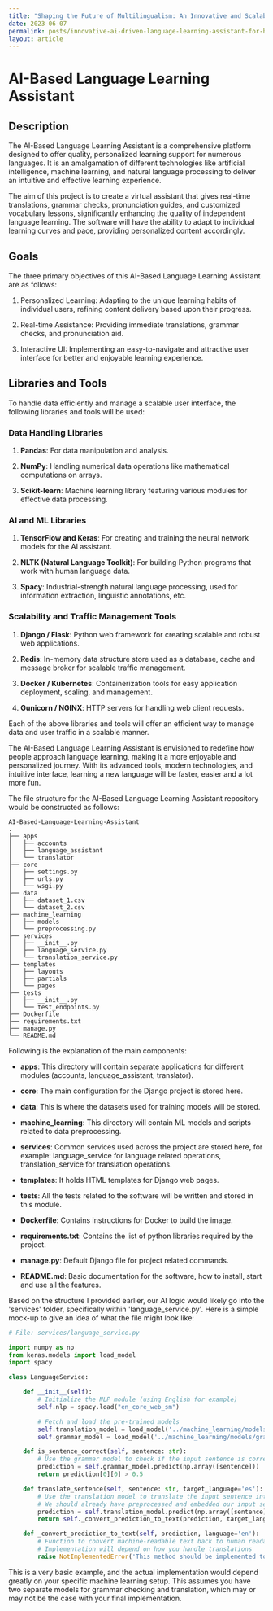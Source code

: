 ```yaml
---
title: "Shaping the Future of Multilingualism: An Innovative and Scalable Approach to Developing a High-Volume AI-Based Language Learning Assistant"
date: 2023-06-07
permalink: posts/innovative-ai-driven-language-learning-assistant-for-high-volume-user-traffic
layout: article
---
```


# AI-Based Language Learning Assistant

## Description

The AI-Based Language Learning Assistant is a comprehensive platform designed to offer quality, personalized learning support for numerous languages. It is an amalgamation of different technologies like artificial intelligence, machine learning, and natural language processing to deliver an intuitive and effective learning experience.

The aim of this project is to create a virtual assistant that gives real-time translations, grammar checks, pronunciation guides, and customized vocabulary lessons, significantly enhancing the quality of independent language learning. The software will have the ability to adapt to individual learning curves and pace, providing personalized content accordingly.

## Goals

The three primary objectives of this AI-Based Language Learning Assistant are as follows:

1. Personalized Learning: Adapting to the unique learning habits of individual users, refining content delivery based upon their progress.

2. Real-time Assistance: Providing immediate translations, grammar checks, and pronunciation aid.

3. Interactive UI: Implementing an easy-to-navigate and attractive user interface for better and enjoyable learning experience.

## Libraries and Tools

To handle data efficiently and manage a scalable user interface, the following libraries and tools will be used:

### Data Handling Libraries

1. **Pandas**: For data manipulation and analysis.

2. **NumPy**: Handling numerical data operations like mathematical computations on arrays.

3. **Scikit-learn**: Machine learning library featuring various modules for effective data processing.

### AI and ML Libraries

1. **TensorFlow and Keras**: For creating and training the neural network models for the AI assistant.

2. **NLTK (Natural Language Toolkit)**: For building Python programs that work with human language data.

3. **Spacy**: Industrial-strength natural language processing, used for information extraction, linguistic annotations, etc.

### Scalability and Traffic Management Tools

1. **Django / Flask**: Python web framework for creating scalable and robust web applications.

2. **Redis**: In-memory data structure store used as a database, cache and message broker for scalable traffic management.

3. **Docker / Kubernetes**: Containerization tools for easy application deployment, scaling, and management.

4. **Gunicorn / NGINX**: HTTP servers for handling web client requests.

Each of the above libraries and tools will offer an efficient way to manage data and user traffic in a scalable manner.

The AI-Based Language Learning Assistant is envisioned to redefine how people approach language learning, making it a more enjoyable and personalized journey. With its advanced tools, modern technologies, and intuitive interface, learning a new language will be faster, easier and a lot more fun.

The file structure for the AI-Based Language Learning Assistant repository would be constructed as follows:

```
AI-Based-Language-Learning-Assistant
.
├── apps
│   ├── accounts
│   ├── language_assistant
│   └── translator
├── core
│   ├── settings.py
│   ├── urls.py
│   └── wsgi.py
├── data
│   ├── dataset_1.csv
│   └── dataset_2.csv
├── machine_learning
│   ├── models
│   └── preprocessing.py
├── services
│   ├── __init__.py
│   ├── language_service.py
│   └── translation_service.py
├── templates
│   ├── layouts
│   ├── partials
│   └── pages
├── tests
│   ├── __init__.py
│   └── test_endpoints.py
├── Dockerfile
├── requirements.txt
├── manage.py
└── README.md
```

Following is the explanation of the main components:

- **apps**: This directory will contain separate applications for different modules (accounts, language_assistant, translator).

- **core**: The main configuration for the Django project is stored here.

- **data**: This is where the datasets used for training models will be stored.

- **machine_learning**: This directory will contain ML models and scripts related to data preprocessing.

- **services**: Common services used across the project are stored here, for example: language_service for language related operations, translation_service for translation operations.

- **templates**: It holds HTML templates for Django web pages.

- **tests**: All the tests related to the software will be written and stored in this module.

- **Dockerfile**: Contains instructions for Docker to build the image.

- **requirements.txt**: Contains the list of python libraries required by the project.

- **manage.py**: Default Django file for project related commands.

- **README.md**: Basic documentation for the software, how to install, start and use all the features.

Based on the structure I provided earlier, our AI logic would likely go into the 'services' folder, specifically within 'language_service.py'. Here is a simple mock-up to give an idea of what the file might look like:

```python
# File: services/language_service.py

import numpy as np
from keras.models import load_model
import spacy

class LanguageService:

    def __init__(self):
        # Initialize the NLP module (using English for example)
        self.nlp = spacy.load("en_core_web_sm")

        # Fetch and load the pre-trained models
        self.translation_model = load_model('../machine_learning/models/translation_model.hdf5')
        self.grammar_model = load_model('../machine_learning/models/grammar_model.hdf5')

    def is_sentence_correct(self, sentence: str):
        # Use the grammar model to check if the input sentence is correctly structured
        prediction = self.grammar_model.predict(np.array([sentence]))
        return prediction[0][0] > 0.5

    def translate_sentence(self, sentence: str, target_language='es'):
        # Use the translation model to translate the input sentence into the target language
        # We should already have preprocessed and embedded our input sentence
        prediction = self.translation_model.predict(np.array([sentence]))
        return self._convert_prediction_to_text(prediction, target_language)

    def _convert_prediction_to_text(self, prediction, language='en'):
        # Function to convert machine-readable text back to human readable
        # Implementation will depend on how you handle translations
        raise NotImplementedError('This method should be implemented to convert prediction to text')
```

This is a very basic example, and the actual implementation would depend greatly on your specific machine learning setup. This assumes you have two separate models for grammar checking and translation, which may or may not be the case with your final implementation.
